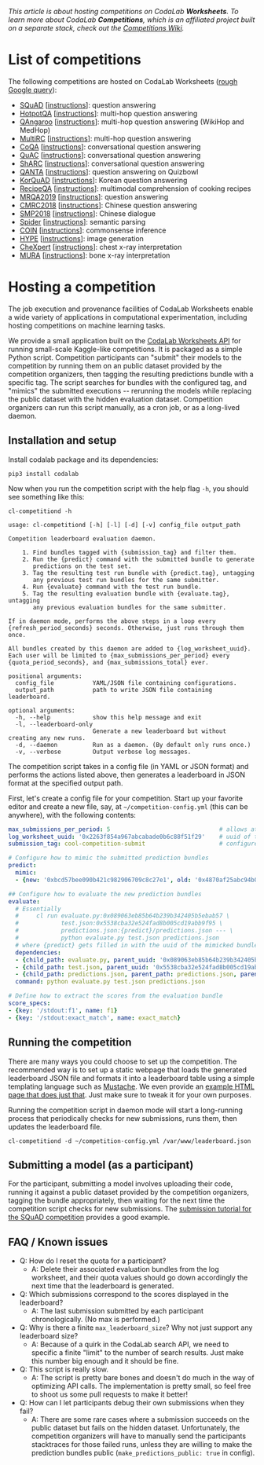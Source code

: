 _This article is about hosting competitions on CodaLab **Worksheets**. To learn
more about CodaLab **Competitions**, which is an affiliated project built on a
separate stack, check out the [Competitions
Wiki](https://github.com/codalab/codalab-competitions/wiki)._

# List of competitions

The following competitions are hosted on CodaLab Worksheets ([rough Google query](https://www.google.com/search?q=codalab+submission+leaderboard+site%3Aworksheets.codalab.org%2Fworksheets)):

- [SQuAD](https://stanford-qa.com/) [[instructions](https://worksheets.codalab.org/worksheets/0x8212d84ca41c4150b555a075b19ccc05/)]: question answering
- [HotpotQA](https://hotpotqa.github.io/) [[instructions](https://worksheets.codalab.org/worksheets/0xa8718c1a5e9e470e84a7d5fb3ab1dde2/)]: multi-hop question answering
- [QAngaroo](http://qangaroo.cs.ucl.ac.uk/) [[instructions](https://worksheets.codalab.org/worksheets/0x9acb78d24d454203ae197439130def65/)]: multi-hop question answering (WikiHop and MedHop)
- [MultiRC](http://cogcomp.org/multirc/) [[instructions](https://worksheets.codalab.org/worksheets/0x55757d643dde4692b9b515575e45487e/)]: multi-hop question answering
- [CoQA](https://stanfordnlp.github.io/coqa/) [[instructions](https://github.com/stanfordnlp/coqa-baselines/blob/master/codalab.md)]: conversational question answering
- [QuAC](https://quac.ai/) [[instructions](https://worksheets.codalab.org/worksheets/0x6c09e167a1884d359b171e13b80b95d3/)]: conversational question answering
- [ShARC](https://sharc-data.github.io/) [[instructions](https://worksheets.codalab.org/worksheets/0xcd87fe339fa2493aac9396a3a27bbae8/)]: conversational question answering
- [QANTA](https://pinafore.github.io/qanta-leaderboard/) [[instructions](https://worksheets.codalab.org/worksheets/0x2f5d8362ba434c578e455a6344513e9b/)]: question answering on Quizbowl
- [KorQuAD](https://korquad.github.io/) [[instructions](https://worksheets.codalab.org/worksheets/0x7b06f2ebd0584748a3a281018e7d19b0/)]: Korean question answering
- [RecipeQA](https://hucvl.github.io/recipeqa/) [[instructions](https://worksheets.codalab.org/worksheets/0x44226bd1e87546f1bdaea162090c4a7d/)]: multimodal comprehension of cooking recipes
- [MRQA2019](https://mrqa.github.io/shared/) [[instructions](https://worksheets.codalab.org/worksheets/0x926e37ac8b4941f793bf9b9758cc01be/)]: question answering
- [CMRC2018](https://hfl-rc.github.io/cmrc2018/submission/) [[instructions](https://worksheets.codalab.org/worksheets/0x96f61ee5e9914aee8b54bd11e66ec647)]: Chinese question answering
- [SMP2018](https://smp2018ecdt.github.io/Leader-board/) [[instructions](https://worksheets.codalab.org/worksheets/0x1a7d7d33243c476984ff3d151c4977d4)]: Chinese dialogue
- [Spider](https://yale-lily.github.io/spider) [[instructions](https://worksheets.codalab.org/worksheets/0x10cf3ba43d784d77a5fc62a50b96f1e2)]: semantic parsing
- [COIN](https://coinnlp.github.io/) [[instructions](https://worksheets.codalab.org/worksheets/0x683ccf06dbe34c0384465f861020f917/)]: commonsense inference
- [HYPE](https://hype.stanford.edu/) [[instructions](https://worksheets.codalab.org/worksheets/0xcd8c3390ab394a50b047ee86a9f84fa0/)]: image generation
- [CheXpert](https://stanfordmlgroup.github.io/competitions/chexpert/) [[instructions](https://worksheets.codalab.org/worksheets/0x693b0063ee504702b21f94ffb2d99c6d/)]: chest x-ray interpretation
- [MURA](https://stanfordmlgroup.github.io/competitions/mura/) [[instructions](https://worksheets.codalab.org/worksheets/0x42dda565716a4ee08d61f0a23656d8c0/)]: bone x-ray interpretation

# Hosting a competition

The job execution and provenance facilities of CodaLab Worksheets enable a wide variety of applications in computational experimentation, including hosting competitions on machine learning tasks.

We provide a small application built on the [CodaLab Worksheets API](REST-API-Reference.md) for running small-scale Kaggle-like competitions. It is packaged as a simple Python script. Competition participants can "submit" their models to the competition by running them on an public dataset provided by the competition organizers, then tagging the resulting predictions bundle with a specific tag. The script searches for bundles with the configured tag, and "mimics" the submitted executions -- rerunning the models while replacing the public dataset with the hidden evaluation dataset. Competition organizers can run this script manually, as a cron job, or as a long-lived daemon.

## Installation and setup

Install codalab package and its dependencies:

    pip3 install codalab

Now when you run the competition script with the help flag `-h`, you should see something like this:

    cl-competitiond -h

    usage: cl-competitiond [-h] [-l] [-d] [-v] config_file output_path

    Competition leaderboard evaluation daemon.

        1. Find bundles tagged with {submission_tag} and filter them.
        2. Run the {predict} command with the submitted bundle to generate
           predictions on the test set.
        3. Tag the resulting test run bundle with {predict.tag}, untagging
           any previous test run bundles for the same submitter.
        4. Run {evaluate} command with the test run bundle.
        5. Tag the resulting evaluation bundle with {evaluate.tag}, untagging
           any previous evaluation bundles for the same submitter.

    If in daemon mode, performs the above steps in a loop every
    {refresh_period_seconds} seconds. Otherwise, just runs through them once.

    All bundles created by this daemon are added to {log_worksheet_uuid}.
    Each user will be limited to {max_submissions_per_period} every
    {quota_period_seconds}, and {max_submissions_total} ever.

    positional arguments:
      config_file           YAML/JSON file containing configurations.
      output_path           path to write JSON file containing leaderboard.

    optional arguments:
      -h, --help            show this help message and exit
      -l, --leaderboard-only
                            Generate a new leaderboard but without creating any new runs.
      -d, --daemon          Run as a daemon. (By default only runs once.)
      -v, --verbose         Output verbose log messages.

The competition script takes in a config file (in YAML or JSON format) and performs the actions
listed above, then generates a leaderboard in JSON format at the specified output path.

First, let's create a config file for your competition. Start up your favorite editor and create
a new file, say, at `~/competition-config.yml` (this can be anywhere), with the following contents:

```yaml
max_submissions_per_period: 5                               # allows at most 5 submissions per user per period, where period is 24 hours by default
log_worksheet_uuid: '0x2263f854a967abcabade0b6c88f51f29'    # uuid of the worksheet to create new run bundles in
submission_tag: cool-competition-submit                     # configure the tag that participants use to submit to the competition

# Configure how to mimic the submitted prediction bundles
predict:
  mimic:
  - {new: '0xbcd57bee090b421c982906709c8c27e1', old: '0x4870af25abc94b0687a1927fcec66392'}  # replace `old` bundle with `new` bundle

## Configure how to evaluate the new prediction bundles
evaluate:
  # Essentially
  #     cl run evaluate.py:0x089063eb85b64b239b342405b5ebab57 \
  #            test.json:0x5538cba32e524fad8b005cd19abb9f95 \
  #            predictions.json:{predict}/predictions.json --- \
  #            python evaluate.py test.json predictions.json
  # where {predict} gets filled in with the uuid of the mimicked bundle above.
  dependencies:
  - {child_path: evaluate.py, parent_uuid: '0x089063eb85b64b239b342405b5ebab57'}
  - {child_path: test.json, parent_uuid: '0x5538cba32e524fad8b005cd19abb9f95'}
  - {child_path: predictions.json, parent_path: predictions.json, parent_uuid: '{predict}'}
  command: python evaluate.py test.json predictions.json

# Define how to extract the scores from the evaluation bundle
score_specs:
- {key: '/stdout:f1', name: f1}
- {key: '/stdout:exact_match', name: exact_match}
```

## Running the competition

There are many ways you could choose to set up the competition. The recommended way is to set up a static webpage that loads the generated leaderboard JSON file and formats it into a leaderboard table using a simple templating language such as [Mustache](https://mustache.github.io/). We even provide an [example HTML page that does just that](https://github.com/codalab/codalab-cli/blob/ecbc9146918415b3a53d1e61dc8c9c9185cc10ba/scripts/leaderboard.html). Just make sure to tweak it for your own purposes.

Running the competition script in daemon mode will start a long-running process that periodically checks for new submissions, runs them, then updates the leaderboard file.

    cl-competitiond -d ~/competition-config.yml /var/www/leaderboard.json

## Submitting a model (as a participant)

For the participant, submitting a model involves uploading their code, running it against a public dataset provided by the competition organizers, tagging the bundle appropriately, then waiting for the next time the competition script checks for new submissions. The [submission tutorial for the SQuAD competition](https://worksheets.codalab.org/worksheets/0x8403d867f9a3444685c344f4f0bc8d34/) provides a good example.

## FAQ / Known issues

* Q: How do I reset the quota for a participant?
  * A: Delete their associated evaluation bundles from the log worksheet, and their quota values should go down accordingly the next time that the leaderboard is generated.
* Q: Which submissions correspond to the scores displayed in the leaderboard?
  * A: The last submission submitted by each participant chronologically. (No max is performed.)
* Q: Why is there a finite `max_leaderboard_size`? Why not just support any leaderboard size?
  * A: Because of a quirk in the CodaLab search API, we need to specific a finite "limit" to the number of search results. Just make this number big enough and it should be fine.
* Q: This script is really slow.
  * A: The script is pretty bare bones and doesn't do much in the way of optimizing API calls. The implementation is pretty small, so feel free to shoot us some pull requests to make it better!
* Q: How can I let participants debug their own submissions when they fail?
  * A: There are some rare cases where a submission succeeds on the public dataset but fails on the hidden dataset. Unfortunately, the competition organizers will have to manually send the participants stacktraces for those failed runs, unless they are willing to make the prediction bundles public (`make_predictions_public: true` in config).
